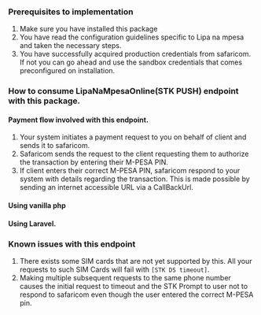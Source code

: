 ### Prerequisites to implementation
1. Make sure you have installed this package
2. You have read the configuration guidelines specific to Lipa na mpesa and taken the necessary steps.
3. You have successfully acquired production credentials from safaricom. If not you can go ahead and use the sandbox credentials that comes preconfigured on installation.

### How to consume LipaNaMpesaOnline(STK PUSH) endpoint with this package.
#### Payment flow involved with this endpoint.
1. Your system initiates a payment request to you on behalf of client and sends it to safaricom.
2. Safaricom sends the request to the client requesting them to authorize the transaction by entering their M-PESA PIN.
3. If client enters their correct M-PESA PIN, safaricom respond to your system with details regarding the transaction. This is made possible by sending an internet accessible URL via a CallBackUrl.

#### Using vanilla php


#### Using Laravel.


### Known issues with this endpoint
1. There exists some SIM cards that are not yet supported by this. All your requests to such SIM Cards will fail with `[STK DS timeout]`.
2. Making multiple subsequent requests to the same phone number causes the initial request to timeout and the STK Prompt to user not to respond to safaricom even though the user entered the correct M-PESA pin.
